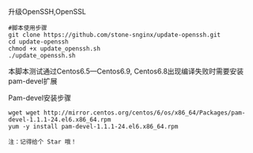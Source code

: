 升级OpenSSH,OpenSSL

```
#脚本使用步骤
git clone https://github.com/stone-snginx/update-openssh.git
cd update-openssh
chmod +x update_openssh.sh
./update_openssh.sh
```
本脚本测试通过Centos6.5—Centos6.9, Centos6.8出现编译失败时需要安装pam-devel扩展

Pam-devel安装步骤
```
wget wget http://mirror.centos.org/centos/6/os/x86_64/Packages/pam-devel-1.1.1-24.el6.x86_64.rpm
yum -y install pam-devel-1.1.1-24.el6.x86_64.rpm
```

`注：记得给个 Star 哦！`

